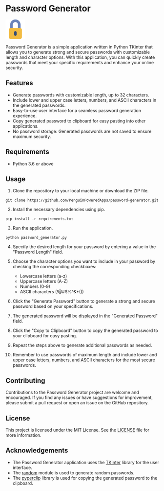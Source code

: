 # Password Generator

![Password Generator](padlock.png)

Password Generator is a simple application written in Python TKinter that allows you to generate strong and secure passwords with customizable length and character options. With this application, you can quickly create passwords that meet your specific requirements and enhance your online security.

## Features

- Generate passwords with customizable length, up to 32 characters.
- Include lower and upper case letters, numbers, and ASCII characters in the generated passwords.
- Easy-to-use user interface for a seamless password generation experience.
- Copy generated password to clipboard for easy pasting into other applications.
- No password storage: Generated passwords are not saved to ensure maximum security.

## Requirements

- Python 3.6 or above

## Usage

1. Clone the repository to your local machine or download the ZIP file.

```shell
git clone https://github.com/PenguinPoweredApps/password-generator.git
```

2. Install the necessary dependencies using pip.

```shell
pip install -r requirements.txt
```

3. Run the application.

```shell
python password_generator.py
```

4. Specify the desired length for your password by entering a value in the "Password Length" field.

5. Choose the character options you want to include in your password by checking the corresponding checkboxes:
   - Lowercase letters (a-z)
   - Uppercase letters (A-Z)
   - Numbers (0-9)
   - ASCII characters (!@#$%^&*())

6. Click the "Generate Password" button to generate a strong and secure password based on your specifications.

7. The generated password will be displayed in the "Generated Password" field.

8. Click the "Copy to Clipboard" button to copy the generated password to your clipboard for easy pasting.

9. Repeat the steps above to generate additional passwords as needed.

10. Remember to use passwords of maximum length and include lower and upper case letters, numbers, and ASCII characters for the most secure passwords.

## Contributing

Contributions to the Password Generator project are welcome and encouraged. If you find any issues or have suggestions for improvement, please submit a pull request or open an issue on the GitHub repository.

## License

This project is licensed under the MIT License. See the [LICENSE](LICENSE) file for more information.

## Acknowledgements

- The Password Generator application uses the [TKinter](https://docs.python.org/3/library/tkinter.html) library for the user interface.
- The [random](https://docs.python.org/3/library/random.html) module is used to generate random passwords.
- The [pyperclip](https://pypi.org/project/pyperclip/) library is used for copying the generated password to the clipboard.
